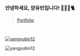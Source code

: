 <br>
<h3>안녕하세요, 양유빈입니다! 👩🏻‍💻🐈</h3>

> [Portfolio](https://yubin12.notion.site/yubin12/Portfolio-8f2d8579e6b6442bba13c2d130340a0c)

<br>

<p align="left"> <a href="https://github.com/ryo-ma/github-profile-trophy"><img src="https://github-profile-trophy.vercel.app/?username=yangyubin12" alt="yangyubin12" /></a> </p>

<div>
  <img src="https://github-readme-streak-stats.herokuapp.com/?user=yangyubin12&" alt="yangyubin12" />
  <img src="https://github-readme-stats.vercel.app/api?username=yangyubin12&show_icons=true&locale=en" alt />
</div>
